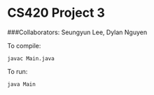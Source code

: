 # CS420 Project 3
###Collaborators: 
Seungyun Lee, Dylan Nguyen

To compile:
```
javac Main.java
```
To run:
```
java Main
```
